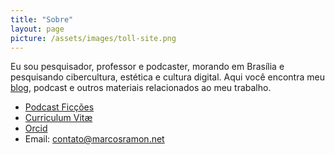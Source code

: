 ```yaml
---
title: "Sobre"
layout: page
picture: /assets/images/toll-site.png
---
```


Eu sou pesquisador, professor e podcaster, morando em Brasília e pesquisando cibercultura, estética e cultura digital. Aqui você encontra meu [blog](https://marcosramon.net/blog/), podcast e outros materiais relacionados ao meu trabalho. 
- [Podcast Ficções](https://marcosramon.net/ficcoes/)
- [Curriculum Vitæ](https://marcosramon.net/cv)
- [Orcid](https://orcid.org/0000-0002-8720-8706)
- Email: <a href="mailto:contato@marcosramon.net" target="_blank">contato@marcosramon.net</a>
